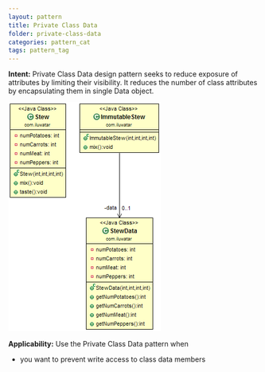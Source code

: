 ```yaml
---
layout: pattern
title: Private Class Data
folder: private-class-data
categories: pattern_cat
tags: pattern_tag
---
```


**Intent:** Private Class Data design pattern seeks to reduce exposure of
attributes by limiting their visibility. It reduces the number of class
attributes by encapsulating them in single Data object.

![alt text](./etc/private-class-data.png "Private Class Data")

**Applicability:** Use the Private Class Data pattern when

* you want to prevent write access to class data members